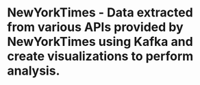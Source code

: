 # NewYorkTimes - Data extracted from various APIs provided by NewYorkTimes using Kafka and create visualizations to perform analysis. 
